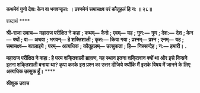 **कथमेवं गुणो देश: केन वा भगवन्कृत: ।** **प्रश्नमेनं समाचक्ष्व परं कौतूहलं हि न: ॥ २८॥** 

शब्दार्थ **** 

**श्री-राजा उवाच—** **महाराज परीक्षित ने कहा** **; कथम्—** **कैसे** **; एवम्—** **यह** **; गुण:—** **गुण** **; देश:—** **देश** **; केन—** **क्यों** **; वा—** **अथवा** **;** **भगवन्—** **हे शक्तिशाली** **; कृत:—** **किया गया** **; प्रश्नम्—** **प्रश्न** **; एनम्—** **यह** **; समाचक्ष्व—** **बतलाइये** **; परम्—** **अत्यधिक** **; कौतूहलम्—** **उत्सुकता** **; हि—** **निस्सन्देह** **; न:—** **हमारी।** **.** 

**महाराज परीक्षित ने कहा : हे परम शकि्तशाली ब्राह्मण, यह स्थान इतना शकि्तवान क्यों था और** **इसे किसने इतना शकि्तशाली बनाया था? कृपा करके इस प्रश्न का उत्तर दीजिये क्योंकि मैं इसके** **विषय में जानने के लिए अत्यधिक उत्सुक हूँ।** **** 

**श्रीशुक उवाच** 